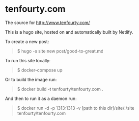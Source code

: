 # tenfourty.com
The source for http://www.tenfourty.com/

This is a hugo site, hosted on and automatically built by Netlify.

To create a new post:
> $ hugo -s site new post/good-to-great.md

To run this site locally:
> $ docker-compose up

Or to build the image run:
> $ docker build -t tenfourty/tenfourty.com .

And then to run it as a daemon run:
> $ docker run -d -p 1313:1313 -v [path to this dir]/site/:/site tenfourty/tenfourty.com
